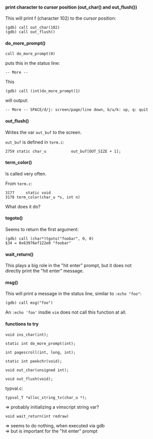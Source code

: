 #### print character to cursor position (out_char() and out_flush())

This will print f (character 102) to the cursor position:
```
(gdb) call out_char(102)
(gdb) call out_flush()
```

#### do_more_prompt()

```
call do_more_prompt(0)
```
puts this in the status line:
```
-- More --
```

This
```
(gdb) call (int)do_more_prompt(1)
```
will output:
```
-- More -- SPACE/d/j: screen/page/line down, b/u/k: up, q: quit
```

#### out_flush()

Writes the var `out_buf` to the screen.

`out_buf` is defined in `term.c`:
```
2759 static char_u           out_buf[OUT_SIZE + 1];
```

#### term_color()

Is called very often.

From `term.c`:
```
3177     static void
3178 term_color(char_u *s, int n)
```

What does it do?

#### togoto()

Seems to return the first argument:
```
(gdb) call (char*)tgoto("foobar", 0, 0)
$34 = 0x63976ef122e0 "foobar"
```

#### wait_return()

This plays a big role in the "hit enter" prompt, but it does not \
directly print the "hit enter" message.

#### msg()

This will print a message in the status line, similar to `:echo "foo"`:
```
(gdb) call msg("foo")
```

An `:echo 'foo'` insdie `vim` does not call this function at all.

#### functions to try

```
void ins_char(int);
```

```
static int do_more_prompt(int);
```

```
int pagescroll(int, long, int);
```

```
static int peekchr(void);
```

```
void out_char(unsigned int);
```
```
void out_flush(void);
```

typval.c:
```
typval_T *alloc_string_tv(char_u *);
```
=> probably initializing a vimscript string var?

```
void wait_return(int redraw)
```
=> seems to do nothing, when executed via gdb \
=> but is important for the "hit enter" prompt
